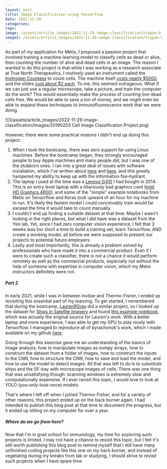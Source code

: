 ```yaml
---
layout: post
title: Image Classification using Tensorflow
date: 2022-11-29
categories: 
tags: 
image: /assets/article_images/2022-11-29-image-classification/trypan-blue-stained-cho-cells.jpg
image2: /assets/article_images/2022-11-29-image-classification/trypan-blue-stained-cho-cells.jpg
---
```




As part of my application for Metis, I proposed a passion project that involved training a machine learning model to classify cells as dead or alive, then counting the number of alive and dead cells in an image. The reason I wanted to do this project is that while I was working as a research associate at True North Therapeutics, I routinely used an instrument called the [Invitrogen Countess](https://www.thermofisher.com/us/en/home/life-science/cell-analysis/cell-analysis-instruments/automated-cell-counters/models/countess-3.html) to count cells. The machine itself [costs nearly $5000](https://www.fishersci.com/shop/products/countess-3-fl-automated-cell-counter-1/AMQAF2000), and the slides [cost about $2 each](https://www.fishersci.com/shop/products/invitrogen-countess-cell-counting-chamber-slides-5/p-4931409). To me, this seemed outrageous. What if we can just use a regular microscope, take a picture, and train the computer do the work? This would essentially make the process of counting live-dead cells free. We would be able to save a ton of money, and we might even be able to expand these techniques to immunofluorescence work that we were doing.

![](/assets/article_images/2022-11-29-image-classification/images/20190203 Cell Image Classification Project.png)

However, there were some practical reasons I didn't end up doing this project:

1. When I took the bootcamp, there was zero support for using Linux machines. Before the bootcamp began, they strongly encouraged people to buy Apple machines and many people did, but I was one of the stubborn ones. I ran into a great deal of issues with software installation, which I've written about [here](https://harrisonized.github.io/2020/02/02/prepare-laptop-for-ds.html) and [here](https://harrisonized.github.io/2020/11/30/fix-ubuntu-100-cpu-blank-screen.html), and this greatly hampered my ability to keep up with the information fire-hydrant.
2. The laptop I used at the time was a [Lenovo G410](https://www.lenovo.com/us/en/laptops/lenovo/g-series/g410/) I had bought in 2014. This is an entry level laptop with a hilariously bad graphics card ([Intel HD Graphics 4600](https://benchmarks.ul.com/hardware/gpu/Intel+HD+Graphics+4600+review)), and some of the "simple" example notebooks from Metis on Tensorflow and Keras took upward of an hour for my machine to run. It's likely the fastest model I could conceivably train would far exceed the time it would take to count manually.
3. I couldn't end up finding a suitable dataset at that time. Maybe I wasn't looking in the right places, but what I did have was a dataset from the Yeo lab. Yet, since I had zero computer vision experience, I felt that 3 weeks was too short a time to build a training set, learn Tensorflow, AND create a working model, all before we were supposed to present our projects to potential future employers.
4. Lastly and most importantly, this is already a problem solved by professionals who have made it into a commercial product. Even if I were to create such a classifier, there is not a chance it would perform remotely as well as the commercial products, especially not without the help of someone with expertise in computer vision, which my Metis instructors definitely were not.

##### Part 2

In early 2021, while I was in between Invitae and Thermo-Fisher, I ended up revisiting this essential part of my learning. To get started, I remembered that during the bootcamp, [LaurenRGray](https://github.com/LaurenRGray/) did a similar project, so I looked up the dataset for [Ships in Satellite Imagery](https://www.kaggle.com/rhammell/ships-in-satellite-imagery) and found [this example notebook](https://www.kaggle.com/byrachonok/keras-for-search-ships-in-satellite-image/), which was actually the original source for Lauren's work. With a better laptop and more experience, I was able to get my GPU to play nicely with Tensorflow. I managed to reproduce all of byrachonok's work, which I made available on my github [here](https://github.com/harrisonized/ships-in-satellite-imagery).

Going through this exercise gave me an understanding of the basics of image analysis: how to manipulate images as numpy arrays, how to construct the dataset from a folder of images, how to construct the inputs to the CNN, how to structure the CNN, how to save and load the model, and how to use the model to detect images. All that was left to do is to substitute ships and the SF-bay with microscope images of cells. There was one thing that was unsatisfying though: scanning windows is extremely slow and computationally expensive. If I ever revisit this topic, I would love to look at YOLO (you-only-look-once) models.

That's where I left off when I joined Thermo-Fisher, and for a variety of other reasons, this project ended up on the back burner again. I had intended to publish this blog post at that time to document the progress, but it ended up sitting on my computer for over a year.

##### Where do we go from here?

Now that I'm in grad school for immunology, my time for exploring such projects is limited. I may not have a chance to revisit this topic, but I felt it's still worth publishing this blog post to remind myself that I still have many unfinished coding projects like this one on my back burner, and instead of vegetating during my breaks from lab or studying, I should strive to revisit such projects when I have spare time.